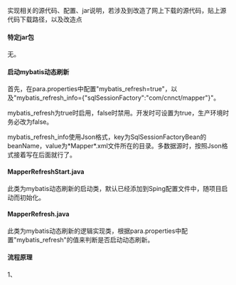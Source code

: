 实现相关的源代码、配置、jar说明，若涉及到改造了网上下载的源代码，贴上源代码下载路径，以及改造点

#### 特定jar包

无。

#### 启动mybatis动态刷新

首先，在para.properties中配置"mybatis\_refresh=true"，以及"mybatis\_refresh\_info={"sqlSessionFactory":"com/cnnct/mapper"}"。

mybatis\_refresh为true时启用，false时禁用。开发时可设置为true，生产环境时务必改为false。

mybatis\_refresh\_info使用Json格式，key为SqlSessionFactoryBean的beanName，value为\*Mapper\*.xml文件所在的目录。多数据源时，按照Json格式接着写在后面就行了。

#### MapperRefreshStart.java

此类为mybatis动态刷新的启动类，默认已经添加到Sping配置文件中，随项目启动而初始化。

#### MapperRefresh.java

此类为mybatis动态刷新的逻辑实现类，根据para.properties中配置"mybatis\_refresh"的值来判断是否启动动态刷新。

#### 流程原理

1、



